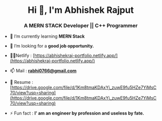 <h1 align="center">Hi 👋, I'm Abhishek Rajput</h1>
<h3 align="center">A MERN STACK Developer || C++ Programmer</h3>

- 🌱 I’m currently learning **MERN Stack**

- 🤝 I’m looking for a **good job opportunity.**

- 👨‍💻Netlify : [https://abhishekraj-portfolio.netlify.app/](https://abhishekraj-portfolio.netlify.app/)

- 📫 Mail : **rabhi0766@gmail.com**

- 📄 Resume : [https://drive.google.com/file/d/1Km8tmaKDAxYj_zuwE9fu5HZe7YiMsC70/view?usp=sharing](https://drive.google.com/file/d/1Km8tmaKDAxYj_zuwE9fu5HZe7YiMsC70/view?usp=sharing)

- ⚡ Fun fact : **I' am an engineer by profession and useless by fate.**

